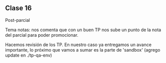 ## Clase 16

Post-parcial

Tema notas: nos comenta que con un buen TP nos sube un punto de la nota del parcial para poder promocionar.

Hacemos revisión de los TP. En nuestro caso ya entregamos un avance importante, lo próximo que vamos a sumar es la parte de 'sandbox' (agrego update en ./tp-qa-env)


